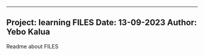-------------------------------------------
Project: learning FILES
Date: 13-09-2023
Author: Yebo Kalua
---------------------------------------
Readme about FILES